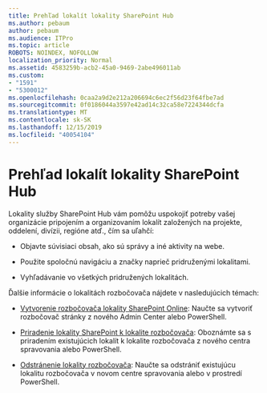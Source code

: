 ```yaml
---
title: Prehľad lokalít lokality SharePoint Hub
ms.author: pebaum
author: pebaum
ms.audience: ITPro
ms.topic: article
ROBOTS: NOINDEX, NOFOLLOW
localization_priority: Normal
ms.assetid: 4583259b-acb2-45a0-9469-2abe496011ab
ms.custom:
- "1591"
- "5300012"
ms.openlocfilehash: 0caa2a9d2e212a206694c6ec2f56d23f64fbe7ad
ms.sourcegitcommit: 0f0186044a3597e42ad14c32ca58e7224344dcfa
ms.translationtype: MT
ms.contentlocale: sk-SK
ms.lasthandoff: 12/15/2019
ms.locfileid: "40054104"
---
```

# <a name="sharepoint-hub-sites-overview"></a>Prehľad lokalít lokality SharePoint Hub

Lokality služby SharePoint Hub vám pomôžu uspokojiť potreby vašej organizácie pripojením a organizovaním lokalít založených na projekte, oddelení, divízii, regióne atď., čím sa uľahčí:

- Objavte súvisiaci obsah, ako sú správy a iné aktivity na webe.

- Použite spoločnú navigáciu a značky naprieč pridruženými lokalitami. 

- Vyhľadávanie vo všetkých pridružených lokalitách.

Ďalšie informácie o lokalitách rozbočovača nájdete v nasledujúcich témach:
- [Vytvorenie rozbočovača lokality SharePoint Online](https://docs.microsoft.com/sharepoint/create-hub-site): Naučte sa vytvoriť rozbočovač stránky z nového Admin Center alebo PowerShell.

- [Priradenie lokality SharePoint k lokalite rozbočovača](https://support.office.com/article/associate-a-sharepoint-site-with-a-hub-site-ae0009fd-af04-4d3d-917d-88edb43efc05): Oboznámte sa s priradením existujúcich lokalít k lokalite rozbočovača z nového centra spravovania alebo PowerShell.

- [Odstránenie lokality rozbočovača](https://docs.microsoft.com/sharepoint/remove-hub-site): Naučte sa odstrániť existujúcu lokalitu rozbočovača v novom centre spravovania alebo v prostredí PowerShell.

